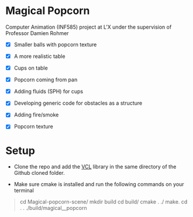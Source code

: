 
# Magical Popcorn
Computer Animation (INF585) project at L'X under the supervision of Professor Damien Rohmer
- [X] Smaller balls with popcorn texture
- [X] A more realistic table
- [X] Cups on table
- [X] Popcorn coming from pan
- [X] Adding fluids (SPH) for cups
- [X] Developing generic code for obstacles as a structure
- [X] Adding fire/smoke
- [X] Popcorn texture



# Setup

 - Clone the repo and add the [VCL](https://github.com/drohmer/inf585_vcl) library in the same directory of the Github cloned folder.
 
 - Make sure cmake is installed and run the following commands on your terminal

> cd Magical-popcorn-scene/
> mkdir build
> cd build/
> cmake . ./ 
> make.
> cd . .
> ./build/magical__popcorn


  

